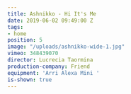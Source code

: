 ```yaml
---
title: Ashnikko - Hi It's Me
date: 2019-06-02 09:49:00 Z
tags:
- home
position: 5
image: "/uploads/ashnikko-wide-1.jpg"
vimeo: 348439070
director: Lucrecia Taormina
production-company: Friend
equipment: 'Arri Alexa Mini '
is-shown: true
---
```


